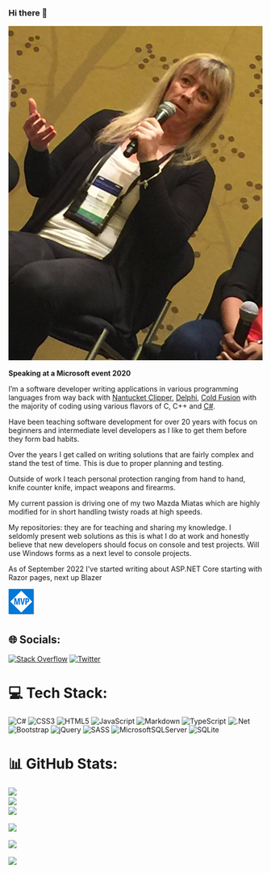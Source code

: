 ### Hi there 👋

![assets/Title.png](./assets/Title.png)

**Speaking at a Microsoft event 2020**

I’m a software developer writing applications in various programming languages from way back with [Nantucket Clipper](https://en.wikipedia.org/wiki/Clipper_(programming_language)), [Delphi](https://en.wikipedia.org/wiki/Delphi_(software)), [Cold Fusion](https://en.wikipedia.org/wiki/Adobe_ColdFusion) with the majority of coding using various flavors of C, C++ and [C#](https://learn.microsoft.com/en-us/dotnet/csharp/). 

Have been teaching software development for over 20 years with focus on beginners and intermediate level developers as I like to get them before they form bad habits. 

Over the years I get called on writing solutions that are fairly complex and stand the test of time. This is due to proper planning and testing.

Outside of work I teach personal protection ranging from hand to hand, knife counter knife, impact weapons and firearms. 

My current passion is driving one of my two Mazda Miatas which are highly modified for in short handling twisty roads at high speeds.

My repositories: they are for teaching and sharing my knowledge. I seldomly present web solutions as this is what I do at work and honestly believe that new developers should focus on console and test projects. Will use Windows forms as a next level to console projects. 

As of September 2022 I've started writing about ASP.NET Core starting with Razor pages, next up Blazer

![assets/Title.png](./assets/mvp.png)



<!--

Connect on [Twitter](https://twitter.com/KarenPayneMVP)

![.Net](https://img.shields.io/badge/.NET-5C2D91?style=for-the-badge&logo=.net&logoColor=white) ![Visual Studio](https://img.shields.io/badge/Visual%20Studio-5C2D91.svg?style=for-the-badge&logo=visual-studio&logoColor=white) ![C#](https://img.shields.io/badge/c%23-%23239120.svg?style=for-the-badge&logo=c-sharp&logoColor=white)


**karenpayneoregon/karenpayneoregon** is a ✨ _special_ ✨ repository because its `README.md` (this file) appears on your GitHub profile.

Here are some ideas to get you started:

- 🔭 I’m currently working on ...
- 🌱 I’m currently learning ...
- 👯 I’m looking to collaborate on ...
- 🤔 I’m looking for help with ...
- 💬 Ask me about ...
- 📫 How to reach me: ...
- 😄 Pronouns: ...
- ⚡ Fun fact: ...
-->

<!--
<a href="https://github.com/antonkomarev/github-profile-views-counter">
    <img src="https://komarev.com/ghpvc/?username=karenpayneoregon&style=for-the-badge">
</a>

[Ÿ HŸPE]: https://yhype.me
[GitHub Profile Views Counter]: https://github.com/karenpayneoregon/github-profile-views-counter

![](https://hit.yhype.me/github/profile?user_id=1849174)

[![GitHub Streak](http://github-readme-streak-stats.herokuapp.com?user=karenpayneoregon)](https://git.io/streak-stats)
-->




<!--
https://gprm.itsvg.in/

-->

## 🌐 Socials:
[![Stack Overflow](https://img.shields.io/badge/-Stackoverflow-FE7A16?logo=stack-overflow&logoColor=white)](https://stackoverflow.com/users/5509738/karen-payne) [![Twitter](https://img.shields.io/badge/Twitter-%231DA1F2.svg?logo=Twitter&logoColor=white)](http://www.twitter.com/KarenPayneMVP) 

# 💻 Tech Stack:
![C#](https://img.shields.io/badge/c%23-%23239120.svg?style=for-the-badge&logo=c-sharp&logoColor=white) ![CSS3](https://img.shields.io/badge/css3-%231572B6.svg?style=for-the-badge&logo=css3&logoColor=white) ![HTML5](https://img.shields.io/badge/html5-%23E34F26.svg?style=for-the-badge&logo=html5&logoColor=white) ![JavaScript](https://img.shields.io/badge/javascript-%23323330.svg?style=for-the-badge&logo=javascript&logoColor=%23F7DF1E) ![Markdown](https://img.shields.io/badge/markdown-%23000000.svg?style=for-the-badge&logo=markdown&logoColor=white) ![TypeScript](https://img.shields.io/badge/typescript-%23007ACC.svg?style=for-the-badge&logo=typescript&logoColor=white) ![.Net](https://img.shields.io/badge/.NET-5C2D91?style=for-the-badge&logo=.net&logoColor=white) ![Bootstrap](https://img.shields.io/badge/bootstrap-%23563D7C.svg?style=for-the-badge&logo=bootstrap&logoColor=white) ![jQuery](https://img.shields.io/badge/jquery-%230769AD.svg?style=for-the-badge&logo=jquery&logoColor=white) ![SASS](https://img.shields.io/badge/SASS-hotpink.svg?style=for-the-badge&logo=SASS&logoColor=white) ![MicrosoftSQLServer](https://img.shields.io/badge/Microsoft%20SQL%20Sever-CC2927?style=for-the-badge&logo=microsoft%20sql%20server&logoColor=white) ![SQLite](https://img.shields.io/badge/sqlite-%2307405e.svg?style=for-the-badge&logo=sqlite&logoColor=white)
# 📊 GitHub Stats:
![](https://github-readme-stats.vercel.app/api?username=karenpayneoregon&theme=default&hide_border=false&include_all_commits=false&count_private=false)<br/>
![](https://github-readme-streak-stats.herokuapp.com/?user=karenpayneoregon&theme=default&hide_border=false)<br/>
![](https://github-readme-stats.vercel.app/api/top-langs/?username=karenpayneoregon&theme=default&hide_border=false&include_all_commits=false&count_private=false&layout=compact)


[![](https://visitcount.itsvg.in/api?id=karenpayneoregon&icon=0&color=0)](https://visitcount.itsvg.in)


<a href="https://github.com/antonkomarev/github-profile-views-counter">
    <img src="https://komarev.com/ghpvc/?username=karenpayneoregon&style=for-the-badge">
</a>

[Ÿ HŸPE]: https://yhype.me
[GitHub Profile Views Counter]: https://github.com/karenpayneoregon/github-profile-views-counter

![](https://hit.yhype.me/github/profile?user_id=1849174)

